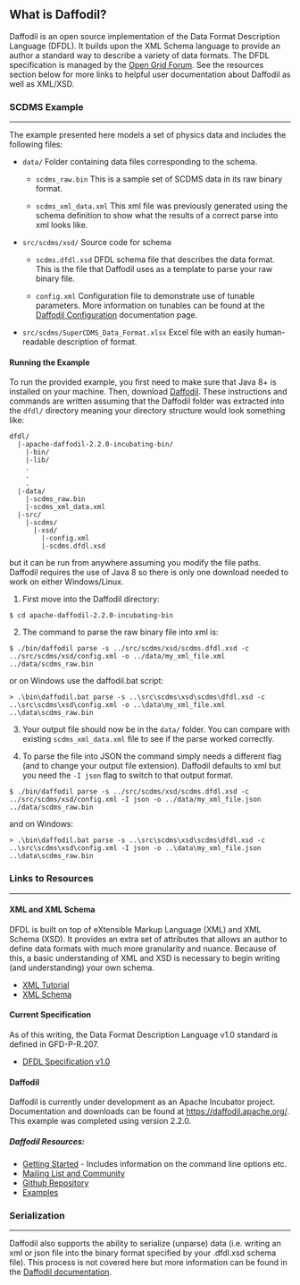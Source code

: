 ## What is Daffodil?

Daffodil is an open source implementation of the Data Format Description Language (DFDL). It builds upon the XML Schema language to provide an author a standard way to describe a variety of data formats. The DFDL specification is managed by the [Open Grid Forum](https://www.ogf.org/ogf/doku.php/standards/dfdl/dfdl "Open Grid Forum"). See the resources section below for more links to helpful user documentation about Daffodil as well as XML/XSD.


### SCDMS Example
***

The example presented here models a set of physics data and includes the following files:

* `data/`
  Folder containing data files corresponding to the schema.
  
  - `scdms_raw.bin`
    This is a sample set of SCDMS data in its raw binary format. <!-- You can look at the `SuperCDMS_Data_Format.xlsx` file for a description of the file structure. -->

  - `scdms_xml_data.xml`
    This xml file was previously generated using the schema definition to show what the results of a correct parse into xml looks like.


* `src/scdms/xsd/`
  Source code for schema

  - `scdms.dfdl.xsd`
    DFDL schema file that describes the data format. This is the file that Daffodil uses as a template to parse your raw binary file.

  - `config.xml`
    Configuration file to demonstrate use of tunable parameters. More information on tunables can be found at the [Daffodil Configuration](https://daffodil.apache.org/configuration/ "Apache Daffodil Configuration Documentation") documentation page.

* `src/scdms/SuperCDMS_Data_Format.xlsx`
  Excel file with an easily human-readable description of format.


#### Running the Example

To run the provided example, you first need to make sure that Java 8+ is installed on your machine. Then, download [Daffodil](https://daffodil.apache.org/ "Daffodil"). These instructions and commands are written assuming that the Daffodil folder was extracted into the `dfdl/` directory meaning your directory structure would look something like:

```
dfdl/
  |-apache-daffodil-2.2.0-incubating-bin/
    |-bin/
    |-lib/
    .
    .
    .
  |-data/
    |-scdms_raw.bin
    |-scdms_xml_data.xml
  |-src/
    |-scdms/
      |-xsd/
        |-config.xml
        |-scdms.dfdl.xsd

```

but it can be run from anywhere assuming you modify the file paths. Daffodil requires the use of Java 8 so there is only one download needed to work on either Windows/Linux.


1. First move into the Daffodil directory:

  ```
  $ cd apache-daffodil-2.2.0-incubating-bin
  ```

2. The command to parse the raw binary file into xml is:

  ```
  $ ./bin/daffodil parse -s ../src/scdms/xsd/scdms.dfdl.xsd -c ../src/scdms/xsd/config.xml -o ../data/my_xml_file.xml ../data/scdms_raw.bin
  ```

  or on Windows use the daffodil.bat script:

  ```
  > .\bin\daffodil.bat parse -s ..\src\scdms\xsd\scdms\dfdl.xsd -c ..\src\scdms\xsd\config.xml -o ..\data\my_xml_file.xml ..\data\scdms_raw.bin
  ```

3. Your output file should now be in the `data/` folder. You can compare with existing `scdms_xml_data.xml` file to see if the parse worked correctly.

4. To parse the file into JSON the command simply needs a different flag (and to change your output file extension). Daffodil defaults to xml but you need the `-I json` flag to switch to that output format.

  ```
  $ ./bin/daffodil parse -s ../src/scdms/xsd/scdms.dfdl.xsd -c ../src/scdms/xsd/config.xml -I json -o ../data/my_xml_file.json ../data/scdms_raw.bin
  ```

  and on Windows:

  ```
  > .\bin\daffodil.bat parse -s ..\src\scdms\xsd\scdms\dfdl.xsd -c ..\src\scdms\xsd\config.xml -I json -o ..\data\my_xml_file.json ..\data\scdms_raw.bin
  ```

### Links to Resources
***

#### XML and XML Schema

DFDL is built on top of eXtensible Markup Language (XML) and XML Schema (XSD). It provides an extra set of attributes that allows an author to define data formats with much more granularity and nuance. Because of this, a basic understanding of XML and XSD is necessary to begin writing (and understanding) your own schema.

* [XML Tutorial](https://www.w3schools.com/xml/default.asp "W3 Schools XML")
* [XML Schema](https://www.w3schools.com/xml/schema_intro.asp "W3 Schools XSD")

#### Current Specification

As of this writing, the Data Format Description Language v1.0 standard is defined in GFD-P-R.207. 

* [DFDL Specification v1.0](https://www.ogf.org/documents/GFD.207.pdf "Open Grid Forum DFDL Specification")

#### Daffodil

Daffodil is currently under development as an Apache Incubator project. Documentation and downloads can be found at <https://daffodil.apache.org/>. This example was completed using version 2.2.0.

##### Daffodil Resources:

* [Getting Started](https://daffodil.apache.org/getting-started/) - Includes information on the command line options etc.
* [Mailing List and Community](https://daffodil.apache.org/community/)
* [Github Repository](https://github.com/apache/incubator-daffodil)
* [Examples](https://daffodil.apache.org/examples/)

### Serialization
***

Daffodil also supports the ability to serialize (unparse) data (i.e. writing an xml or json file into the binary format specified by your .dfdl.xsd schema file). This process is not covered here but more information can be found in the [Daffodil documentation](https://daffodil.apache.org/cli/ "Unparse Docs").

<!-- 
pros ==> human readable output (easy to debug)
     ==> parses available in almost all languages
     ==> json or xml outputs
     ==> reading and writing ability

cons ==> large data files become even larger
     ==> debugging format can be difficult



kaitai
pros ==> efficient
     ==> can generate code for many languages
     ==> ruby gem makes debugging much easier


cons ==> no writing capability
     ==> auto-generated code is confusing for complex formats
     ==> ksv crashes for large files -->